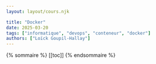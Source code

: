 ```yaml
---
layout: layout/cours.njk

title: "Docker"
date: 2025-03-20
tags: ["informatique", "devops", "conteneur", "docker"]
authors: ["Loïck Goupil-Hallay"]
---
```


{% sommaire %}
[[toc]]
{% endsommaire %}
